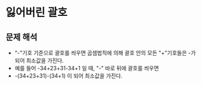 # 잃어버린 괄호

## 문제 해석
- "-"기호 기준으로 괄호를 씌우면 곱셈법칙에 의해 괄호 안의 모든 "+"기호들은 -가 되어 최소값을 가진다.
- 예를 들어 -34+23+31-34+1 일 때, "-" 바로 뒤에 괄호를 씌우면
- -(34+23+31)-(34+1) 이 되어 최소값을 가진다.
